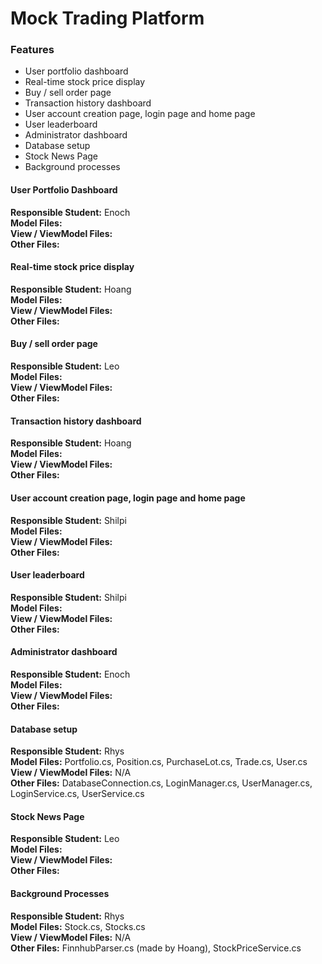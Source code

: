 # Mock Trading Platform

### Features
- User portfolio dashboard
- Real-time stock price display
- Buy / sell order page
- Transaction history dashboard
- User account creation page, login page and home page
- User leaderboard
- Administrator dashboard
- Database setup
- Stock News Page
- Background processes

#### User Portfolio Dashboard
**Responsible Student:** Enoch \
**Model Files:** \
**View / ViewModel Files:** \
**Other Files:** 

#### Real-time stock price display
**Responsible Student:** Hoang \
**Model Files:** \
**View / ViewModel Files:** \
**Other Files:** 

#### Buy / sell order page
**Responsible Student:** Leo \
**Model Files:** \
**View / ViewModel Files:** \
**Other Files:**  

#### Transaction history dashboard
**Responsible Student:** Hoang \
**Model Files:** \
**View / ViewModel Files:** \
**Other Files:**  

#### User account creation page, login page and home page
**Responsible Student:** Shilpi \
**Model Files:** \
**View / ViewModel Files:** \
**Other Files:** 

#### User leaderboard
**Responsible Student:** Shilpi \
**Model Files:** \
**View / ViewModel Files:** \
**Other Files:** 

#### Administrator dashboard
**Responsible Student:** Enoch \
**Model Files:** \
**View / ViewModel Files:** \
**Other Files:** 

#### Database setup
**Responsible Student:** Rhys \
**Model Files:** Portfolio.cs, Position.cs, PurchaseLot.cs, Trade.cs, User.cs \
**View / ViewModel Files:** N/A \
**Other Files:** DatabaseConnection.cs, LoginManager.cs, UserManager.cs, LoginService.cs, UserService.cs

#### Stock News Page
**Responsible Student:** Leo \
**Model Files:** \
**View / ViewModel Files:** \
**Other Files:** 

#### Background Processes
**Responsible Student:** Rhys \
**Model Files:** Stock.cs, Stocks.cs \
**View / ViewModel Files:** N/A \
**Other Files:** FinnhubParser.cs (made by Hoang), StockPriceService.cs
